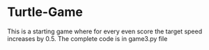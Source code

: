 # Turtle-Game
This is a starting game where for every even score the target speed increases by 0.5.
The complete code is in game3.py file
